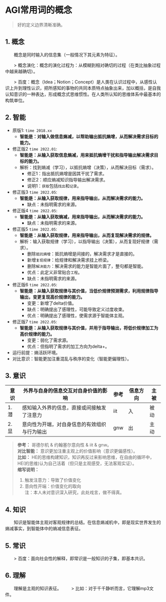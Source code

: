 # AGI常用词的概念

> 好的定义边界清晰准确。

## 1. 概念
　　概念是同时输入的信息集（一般情况下其元素为特征）。

　　> 概念演化：概念的演化过程为：从模糊到相对确切的过程（在类比抽象过程中越来越确切）。

　　> 百度：概念（Idea；Notion；Concept）是人类在认识过程中，从感性认识上升到理性认识，把所感知的事物的共同本质特点抽象出来，加以概括，是自我认知意识的一种表达，形成概念式思维惯性。在人类所认知的思维体系中最基本的构筑单位。

## 2. 智能

* 原版1: `time 2018.xx`
  - **智能是：对输入做信息熵减，以帮助输出抵抗熵增，从而解决需求目标的能力。**
* 修正版2 `time 2022.01`:
  - **智能是：从输入获取信息熵减，用来抵抗熵增干扰和指导输出解决需求目标的能力。**
  - 解析：找到熵减（学习），以抵抗熵增（决策），从而解决目标（需求）。  
    - 修正1：指出抵抗熵增是因其干扰了需求。
    - 修正2：顺应熵减知识指导输出解决需求。
    - 说明1：`获取`包括`找出`和`记录`。
* 修正版3 `time 2022.05`:
  - **智能是：从输入获取规律，用来指导输出，从而解决需求的能力。**
    - 缺点：未指明需求的来源。
* 修正版4 `time 2022.05`:
  - **智能是：从输入获取熵减，用来指导输出，从而解决需求的能力。**
    - 缺点：未指明需求的来源。
* 修正版5 `time 2022.05`:
  - **智能是：从输入获取规律，用来指导输出，从而复现解决需求的规律。**
  - 解析：输入获取规律（学习），以指导输出（决策），从而复现好规律（需求）。
    - 删除`抵抗熵增`：抵抗熵增是间接的，解决需求才是直接的。
    - 新增`复现规律`：给规律和解决需求挂上桥梁。
    - 删除`解决能力`：解决需求的能力是智能片面了，整句都是智能。
    - 优点：此定义非常贴合`工程`。
    - 缺点：未指明需求的来源。
* 修正版6 `time 2022.05`:
  - **智能是：从输入获取规律与其价值，当低价规律预测需求，利用规律指导输出，变更复现高价规律的能力。**
    - 变更：新增了delta价值。
    - 缺点：明确提出了感理性，可能导致定义过度收束。
    - 优点：明确提出了感理性，使需求源于智能体主观。
* 修正版7 `time 2022.05`:
  - **智能是：从输入获取规律与其价值，并用于指导输出，将低价规律加工为高价规律的能力。**
    - 变更：弱化了需求源。
    - 优点：但指明了需求的加工方向为delta+。
* 运行前提：熵活跃环境。  
* 对比意识：智能更加注重混乱与秩序的变化（智能更偏理性）。



## 3. 意识

| 意识 | 外界与自身的信息交互对自身价值的影响 | 参考 | 信息方向 | 主被 |
| --- | --- | --- | --- | --- |
| 1. 潜 | 感知输入外界的信息，直接或间接触发了注意力 | iit | 入 | 被动 |
| 2. 显 | 意向性为开端，对自身信息的有效组织与行为输出 | gnw | 出 | 主动 |

> **参考：** 哥德尔机 & 约翰塞尔意向性 & iit & gnw。  
> **对比智能：** 意识更加注重主观上的价值影响（意识更偏感性）。  
> **比如：** HE的思维构建知识，知识再反过来影响思维，在自由的循环中，HE(的思维)认为自己活着（但只是主观感受，无法客观实证）。  
> **缩写说明：**  
> 1. 触发注意力：导致了价值变化  
> 2. 意向性开端：价值变化的取向  
> 注：本人未对意识深入研究，此处戏言，做不得真。

## 4. 知识
　　知识是智能体主观对客观规律的总结。在信息熵减机中，即是现实世界发生的熵减事实，到智能体中的熵减信息表征。

## 5. 常识
　　> 百度：面向社会性的解释，即常识是一般知识的子集，即基本共识。

## 6. 理解
　　理解是主观的知识表征。
　　> 比如：对于千千静听而言，它理解mp3文件。
